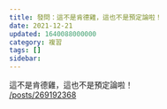 ```yaml
---
title: 發問：這不是肯德雞，這也不是預定論啦！
date: 2021-12-21
updated: 1640088000000
category: 複習
tags: []
sidebar: 
---
```


<p>這不是肯德雞，這也不是預定論啦！<br/>
<a href="/posts/269192368" target="_blank">/posts/269192368</a></p>
<p> </p>
